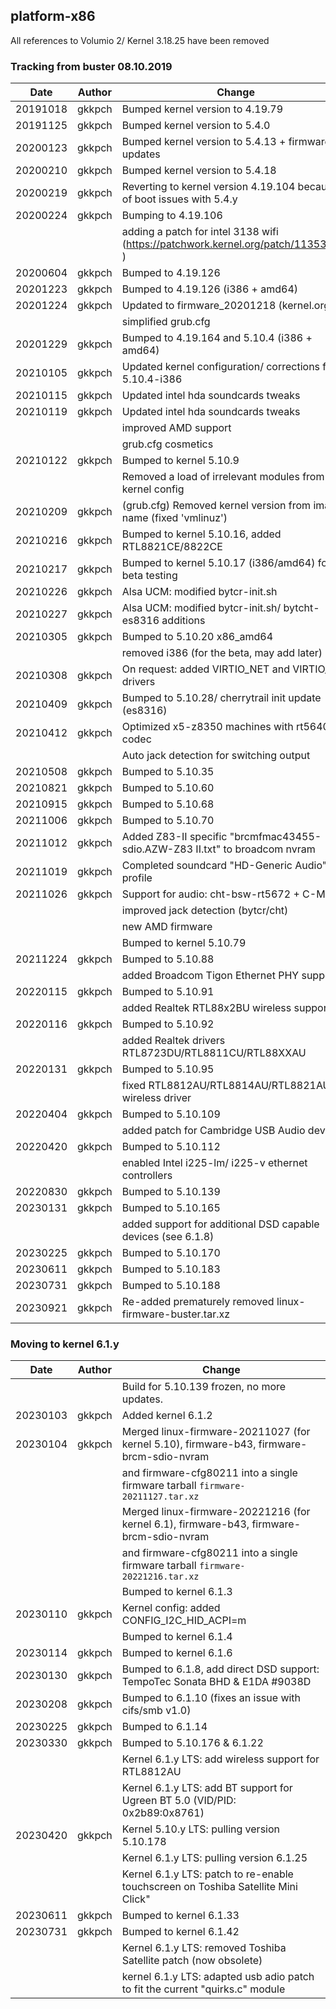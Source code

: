 
## **platform-x86**

All references to Volumio 2/ Kernel 3.18.25 have been removed

### **Tracking from buster 08.10.2019**

|Date|Author|Change
|---|---|---|
|20191018|gkkpch|Bumped kernel version to 4.19.79
|20191125|gkkpch|Bumped kernel version to 5.4.0
|20200123|gkkpch|Bumped kernel version to 5.4.13 + firmware updates
|20200210|gkkpch|Bumped kernel version to 5.4.18
|20200219|gkkpch|Reverting to kernel version 4.19.104 because of boot issues with 5.4.y
|20200224|gkkpch|Bumping to 4.19.106
|||adding a patch for intel 3138 wifi (https://patchwork.kernel.org/patch/11353871/ )
|20200604|gkkpch|Bumped to 4.19.126
|20201223|gkkpch|Bumped to 4.19.126 (i386 + amd64)
|20201224|gkkpch|Updated to firmware_20201218 (kernel.org)
|||simplified grub.cfg
|20201229|gkkpch|Bumped to 4.19.164 and 5.10.4 (i386 + amd64)
|20210105|gkkpch|Updated kernel configuration/ corrections for 5.10.4-i386
|20210115|gkkpch|Updated intel hda soundcards tweaks
|20210119|gkkpch|Updated intel hda soundcards tweaks
|||improved AMD support
|||grub.cfg cosmetics
|20210122|gkkpch|Bumped to kernel 5.10.9
|||Removed a load of irrelevant modules from kernel config
|20210209|gkkpch|(grub.cfg) Removed kernel version from image name (fixed 'vmlinuz')
|20210216|gkkpch|Bumped to kernel 5.10.16, added RTL8821CE/8822CE
|20210217|gkkpch|Bumped to kernel 5.10.17 (i386/amd64) for beta testing
|20210226|gkkpch|Alsa UCM: modified bytcr-init.sh
|20210227|gkkpch|Alsa UCM: modified bytcr-init.sh/ bytcht-es8316 additions
|20210305|gkkpch|Bumped to 5.10.20 x86_amd64
|||removed i386 (for the beta, may add later)
|20210308|gkkpch|On request: added VIRTIO_NET and VIRTIO_BLK drivers
|20210409|gkkpch|Bumped to 5.10.28/ cherrytrail init update (es8316)
|20210412|gkkpch|Optimized x5-z8350 machines with rt5640 codec
|||Auto jack detection for switching output
|20210508|gkkpch|Bumped to 5.10.35
|20210821|gkkpch|Bumped to 5.10.60
|20210915|gkkpch|Bumped to 5.10.68
|20211006|gkkpch|Bumped to 5.10.70
|20211012|gkkpch|Added Z83-II specific "brcmfmac43455-sdio.AZW-Z83 II.txt" to broadcom nvram
|20211019|gkkpch|Completed soundcard "HD-Generic Audio" profile
|20211026|gkkpch|Support for audio: cht-bsw-rt5672 + C-Media
|||improved jack detection (bytcr/cht)
|||new AMD firmware
|||Bumped to kernel 5.10.79
|20211224|gkkpch|Bumped to 5.10.88
|||added Broadcom Tigon Ethernet PHY support
|20220115|gkkpch|Bumped to 5.10.91
|||added Realtek RTL88x2BU wireless support
|20220116|gkkpch|Bumped to 5.10.92
|||added Realtek drivers RTL8723DU/RTL8811CU/RTL88XXAU
|20220131|gkkpch|Bumped to 5.10.95
|||fixed RTL8812AU/RTL8814AU/RTL8821AU wireless driver
|20220404|gkkpch|Bumped to 5.10.109
|||added patch for Cambridge USB Audio devices
|20220420|gkkpch|Bumped to 5.10.112
|||enabled Intel i225-lm/ i225-v ethernet controllers
|20220830|gkkpch|Bumped to 5.10.139
|20230131|gkkpch|Bumped to 5.10.165
|||added support for additional DSD capable devices (see 6.1.8)
|20230225|gkkpch|Bumped to 5.10.170
|20230611|gkkpch|Bumped to 5.10.183
|20230731|gkkpch|Bumped to 5.10.188
|20230921|gkkpch|Re-added prematurely removed linux-firmware-buster.tar.xz


### **Moving to kernel 6.1.y**


|Date|Author|Change
|---|---|---|
|||Build for 5.10.139 frozen, no more updates.
|20230103|gkkpch|Added kernel 6.1.2
|20230104|gkkpch|Merged linux-firmware-20211027 (for kernel 5.10), firmware-b43, firmware-brcm-sdio-nvram 
|||and firmware-cfg80211 into a single firmware tarball ```firmware-20211127.tar.xz```
|||Merged linux-firmware-20221216 (for kernel 6.1), firmware-b43, firmware-brcm-sdio-nvram 
|||and firmware-cfg80211 into a single firmware tarball ```firmware-20221216.tar.xz```
|||Bumped to kernel 6.1.3
|20230110|gkkpch|Kernel config: added CONFIG_I2C_HID_ACPI=m 
|||Bumped to kernel 6.1.4
|20230114|gkkpch|Bumped to kernel 6.1.6
|20230130|gkkpch|Bumped to 6.1.8, add direct DSD support: TempoTec Sonata BHD & E1DA #9038D
|20230208|gkkpch|Bumped to 6.1.10 (fixes an issue with cifs/smb v1.0)  
|20230225|gkkpch|Bumped to 6.1.14
|20230330|gkkpch|Bumped to 5.10.176 & 6.1.22
|||Kernel 6.1.y LTS: add wireless support for RTL8812AU
|||Kernel 6.1.y LTS: add BT support for Ugreen BT 5.0 (VID/PID: 0x2b89:0x8761)
|20230420|gkkpch|Kernel 5.10.y LTS: pulling version 5.10.178 
|||Kernel 6.1.y LTS: pulling version 6.1.25
|||Kernel 6.1.y LTS: patch to re-enable touchscreen on Toshiba Satellite Mini Click"
|20230611|gkkpch|Bumped to kernel 6.1.33 
|20230731|gkkpch|Bumped to kernel 6.1.42
|||Kernel 6.1.y LTS: removed Toshiba Satellite patch (now obsolete)
|||kernel 6.1.y LTS: adapted usb adio patch to fit the current "quirks.c" module









